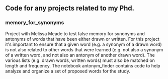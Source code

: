 
## Code for any projects related to my Phd.

### memory_for_synonyms
Project with Melissa Meade to test false memory for synonyms and antonyms of words that have been either drawn or written. For this project it's important to ensure that a given word (e.g. a synonym of a drawn word) is not also related to other words that were learned (e.g. not also a synonym of a written word, and not also an antonym of another drawn word). The various lists (e.g. drawn words, written words) must also be matched on length and frequency. The notebook antonym_finder contains code to help analyze and organize a set of proposed words for the study.
